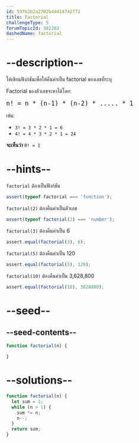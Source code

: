 ```yaml
---
id: 597b2b2a2702b44414742771
title: Factorial
challengeType: 5
forumTopicId: 302263
dashedName: factorial
---
```


# --description--

ให้เขียนฟังก์ชันเพื่อให้คืนค่าเป็น factorial ของเลขที่ระบุ

Factorial ของตัวเลขจะหาได้โดย:

<pre><big>n! = n * (n-1) * (n-2) * ..... * 1</big>
</pre>

เช่น:

<ul>
  <li><code>3! = 3 * 2 * 1 = 6</code></li>
  <li><code>4! = 4 * 3 * 2 * 1 = 24</code></li>
</ul>

**จะเห็นว่า** `0! = 1`

# --hints--

`factorial` ต้องเป็นฟังก์ชัน

```js
assert(typeof factorial === 'function');
```

`factorial(2)` ต้องคืนค่าเป็นตัวเลข

```js
assert(typeof factorial(2) === 'number');
```

`factorial(3)` ต้องคืนค่าเป็น 6

```js
assert.equal(factorial(3), 6);
```

`factorial(5)` ต้องคืนค่าเป็น 120

```js
assert.equal(factorial(5), 120);
```

`factorial(10)` ต้องคืนค่าเป็น 3,628,800

```js
assert.equal(factorial(10), 3628800);
```

# --seed--

## --seed-contents--

```js
function factorial(n) {

}
```

# --solutions--

```js
function factorial(n) {
  let sum = 1;
  while (n > 1) {
    sum *= n;
    n--;
  }
  return sum;
}
```
